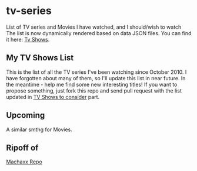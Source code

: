 tv-series
=========

List of TV series and Movies I have watched, and I should/wish to watch
The list is now dynamically rendered based on data JSON files. You can find it here: [Tv Shows](http://kunaltyagi.github.com/tv-series/).

## My TV Shows List
This is the list of all the TV series I've been watching since October 2010. I have forgotten about many of them, so I'll update this list in near future. In the meantime - help me
find some new interesting titles! If you want to propose something, just fork this repo and send pull request with the list updated in [TV Shows to consider](https://github.com/kunaltyagi/tv-series/blob/master/data/proposals.js) part.

## Upcoming
A similar smthg for Movies.

## Ripoff of
[Machaxx Repo](https://github.com/michalbe/tv-series/)

